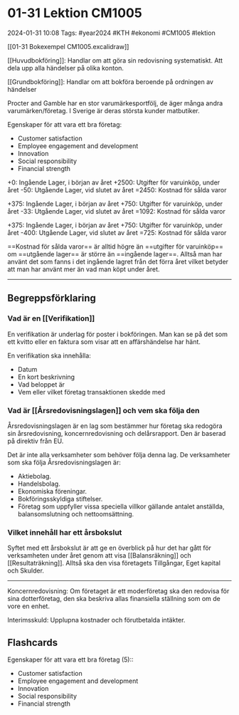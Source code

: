 # 01-31 Lektion CM1005

2024-01-31 10:08
Tags: #year2024 #KTH #ekonomi #CM1005 #lektion

[[01-31 Bokexempel CM1005.excalidraw]]

[[Huvudbokföring]]: Handlar om att göra sin redovisning systematiskt. Att dela upp alla händelser på olika konton.

[[Grundbokföring]]: Handlar om att bokföra beroende på ordningen av händelser

Procter and Gamble har en stor varumärkesportfölj, de äger många andra varumärken/företag. I Sverige är deras största kunder matbutiker.

Egenskaper för att vara ett bra företag:

- Customer satisfaction
- Employee engagement and development
- Innovation
- Social responsibility
- Financial strength

+0: Ingående Lager, i början av året
+2500: Utgifter för varuinköp, under året
-50: Utgående Lager, vid slutet av året
=2450: Kostnad för sålda varor

+375: Ingående Lager, i början av året
+750: Utgifter för varuinköp, under året
-33: Utgående Lager, vid slutet av året
=1092: Kostnad för sålda varor

+375: Ingående Lager, i början av året
+750: Utgifter för varuinköp, under året
-400: Utgående Lager, vid slutet av året
=725: Kostnad för sålda varor

==Kostnad för sålda varor== är alltid högre än ==utgifter för varuinköp== om ==utgående lager== är större än ==ingående lager==. Alltså man har använt det som fanns i det ingående lagret från det förra året vilket betyder att man har använt mer än vad man köpt under året.

---

## Begreppsförklaring

### Vad är en [[Verifikation]]

En verifikation är underlag för poster i bokföringen. Man kan se på det som ett kvitto eller en faktura som visar att en affärshändelse har hänt.

En verifikation ska innehålla:

- Datum
- En kort beskrivning
- Vad beloppet är
- Vem eller vilket företag transaktionen skedde med

### Vad är [[Årsredovisningslagen]] och vem ska följa den

Årsredovisningslagen är en lag som bestämmer hur företag ska redogöra sin årsredovisning, koncernredovisning och delårsrapport. Den är baserad på direktiv från EU.

Det är inte alla verksamheter som behöver följa denna lag. De verksamheter som ska följa Årsredovisningslagen är:

- Aktiebolag.
- Handelsbolag.
- Ekonomiska föreningar.
- Bokföringsskyldiga stiftelser.
- Företag som uppfyller vissa speciella villkor gällande antalet anställda, balansomslutning och nettoomsättning.

### Vilket innehåll har ett årsbokslut

Syftet med ett årsbokslut är att ge en överblick på hur det har gått för verksamheten under året genom att visa [[Balansräkning]] och [[Resultaträkning]]. Alltså ska den visa företagets Tillgångar, Eget kapital och Skulder.

---

Koncernredovisning: Om företaget är ett moderföretag ska den redovisa för sina dotterföretag, den ska beskriva allas finansiella ställning som om de vore en enhet.

Interimsskuld: Upplupna kostnader och förutbetalda intäkter.

## Flashcards

Egenskaper för att vara ett bra företag (5)::

- Customer satisfaction
- Employee engagement and development
- Innovation
- Social responsibility
- Financial strength
